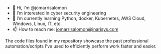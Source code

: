 - 👋 Hi, I’m @jomarrisalomon
- 👀 I’m interested in cyber security engineering
- 🌱 I’m currently learning Python, docker, Kubernetes, AWS Cloud, Windows, Linux, IT, etc.
- 📫 How to reach me: jomarrisalomon@inarisys.com

The code files found in my repository showcase the past professional automation/scripts I've used to efficiently perform work faster and easier.
